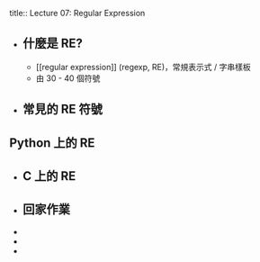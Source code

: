 title:: Lecture 07: Regular Expression

- ## 什麼是 RE?
	- [[regular expression]] (regexp, RE)，常規表示式 / 字串樣板
	- 由 30 - 40 個符號
- ## 常見的 RE 符號
## Python 上的 RE
- ## C 上的 RE
- ## 回家作業
-
-
-